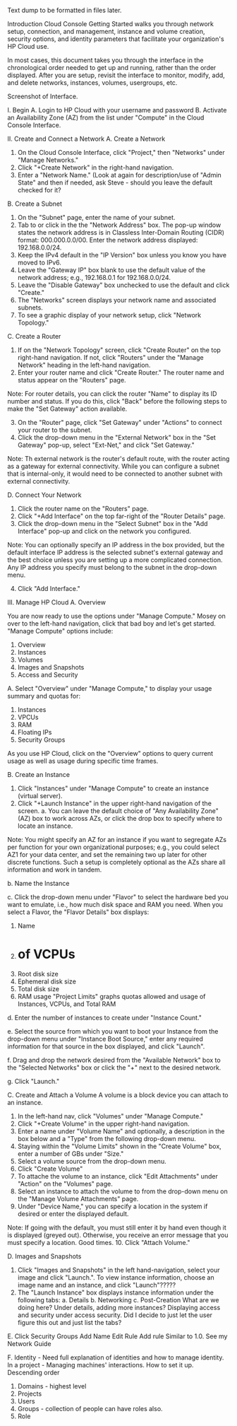 Text dump to be formatted in files later.

Introduction
Cloud Console Getting Started walks you through network setup, connection, and management, instance and volume creation, security options, and identity parameters that facilitate your organization's HP Cloud use.

In most cases, this document takes you through the interface in the chronological order needed to get up and running, rather than the order displayed. After you are setup, revisit the interface to monitor, modify, add, and delete networks, instances, volumes, usergroups, etc.

Screenshot of Interface.

I. Begin
A. Login to HP Cloud with your username and password
B. Activate an Availability Zone (AZ) from the list under "Compute" in the Cloud Console Interface.


II. Create and Connect a Network
A. Create a Network
1. On the Cloud Console Interface, click "Project," then "Networks" under "Manage Networks."
2. Click "+Create Network" in the right-hand navigation.
3. Enter a "Network Name." (Look at again for description/use of "Admin State" and then if needed, ask Steve - should you leave the default checked for it?

B. Create a Subnet
1. On the "Subnet" page, enter the name of your subnet.
2. Tab to or click in the the "Network Address" box. The pop-up window states the network address is in Classless Inter-Domain Routing (CIDR) format:  000.000.0.0/00. Enter the network address displayed: 192.168.0.0/24.
3. Keep the IPv4 default in the "IP Version" box unless you know you have moved to IPv6.
4. Leave the "Gateway IP" box blank to use the default value of the network address; e.g., 192.168.0.1 for 192.168.0.0/24.
5. Leave the "Disable Gateway" box unchecked to use the default and click "Create." 
6. The "Networks" screen displays your network name and associated subnets.
7. To see a graphic display of your network setup, click "Network Topology."

C. Create a Router
1.  If on the "Network Topology" screen, click "Create Router" on the top right-hand navigation. If not, click "Routers" under the "Manage Network" heading in the left-hand navigation.
2.  Enter your router name and click "Create Router." The router name and status appear on the "Routers" page.

Note: For router details, you can click the router "Name" to display its ID number and status. If you do this, click "Back" before the following steps to make the "Set Gateway" action available.

3. On the "Router" page, click "Set Gateway" under "Actions" to connect your router to the subnet.
4. Click the drop-down menu in the "External Network" box in the "Set Gateway" pop-up, select "Ext-Net," and click "Set Gateway."

Note: Th external network is the router's default route, with the router acting as a gateway for external connectivity. While you can configure a subnet that is internal-only, it would need to be connected to another subnet with external connectivity.

D.  Connect Your Network
1. Click the router name on the "Routers" page.
2. Click "+Add Interface" on the top far-right of the "Router Details" page.
3. Click the drop-down menu in the "Select Subnet" box in the "Add Interface" pop-up and click on the network you configured.

Note: You can optionally specify an IP address in the box provided, but the default interface IP address is the selected subnet's external gateway and the best choice unless you are setting up a more complicated connection. Any IP address you specify must belong to the subnet in the drop-down menu.

4. Click "Add Interface."

III. Manage HP Cloud
A. Overview

You are now ready to use the options under "Manage Compute." Mosey on over to the left-hand navigation, click that bad boy and let's get started. "Manage Compute" options include:
1. Overview
2. Instances
3. Volumes
4. Images and Snapshots
5. Access and Security

A. Select "Overview" under "Manage Compute," to display your usage summary and quotas for:
1. Instances
2. VPCUs
3. RAM
4. Floating IPs
5. Security Groups

As you use HP Cloud, click on the "Overview" options to query current usage as well as usage during specific time frames.

B. Create an Instance
1. Click "Instances" under "Manage Compute" to create an instance (virtual server).
2. Click "+Launch Instance" in the upper right-hand navigation of the screen.
a. You can leave the default choice of "Any Availability Zone" (AZ) box to work across AZs, or click the drop box to specify  where to locate an instance.

Note: You might specify an AZ for an instance if you want to segregate AZs per function for your own organizational purposes; e.g., you could select AZ1 for your data center, and set the remaining two up later for other discrete functions. Such a setup is completely optional as the AZs share all information and work in tandem.

b. Name the Instance

c. Click the drop-down menu under "Flavor" to select the hardware bed you want to emulate, i.e., how much disk space and RAM you need. When you select a Flavor, the "Flavor Details" box displays:
1. Name
2. # of VCPUs
3. Root disk size
4. Ephemeral disk size
5. Total disk size
6. RAM usage
"Project Limits" graphs quotas allowed and usage of Instances, VCPUs, and Total RAM

d. Enter the number of instances to create under "Instance Count."

e. Select the source from which you want to boot your Instance from the drop-down menu under "Instance Boot Source," enter any required information for that source in the box displayed, and click "Launch".

f. Drag and drop the network desired from the "Available Network" box to the "Selected Networks" box or click the "+" next to the desired network.

g. Click "Launch."

C. Create and Attach a Volume
A volume is a block device you can attach to an instance.
1. In the left-hand nav, click "Volumes" under "Manage Compute."
2. Click "+Create Volume" in the upper right-hand navigation.
3. Enter a name under "Volume Name" and optionally, a description in the box below and a "Type" from the following drop-down menu.
4. Staying within the "Volume Limits" shown in the "Create Volume" box, enter a number of GBs under "Size."
5. Select a volume source from the drop-down menu.
6. Click "Create Volume"
7. To attache the volume to an instance, click "Edit Attachments" under "Action" on the "Volumes" page.
8. Select an instance to attach the volume to from the drop-down menu on the "Manage Volume Attachments" page.
9. Under "Device Name," you can specify a location in the system if desired or enter the displayed default.

Note: If going with the default, you must still enter it by hand even though it is displayed (greyed out). Otherwise, you receive an error message that you must specify a location. Good times.
10. Click "Attach Volume."

D. Images and Snapshots
1. Click "Images and Snapshots" in the left hand-navigation, select your image and click "Launch.". To view instance information, choose an image name and an instance, and click "Launch"?????
2. The "Launch Instance" box displays instance information under the following tabs:
a. Details
b. Networking
c. Post-Creation
What are we doing here? Under details, adding more instances? Displaying access and security under access security. Did I decide to just let the user figure this out and just list the tabs?

E.  Click Security Groups
Add Name
Edit Rule
Add rule
Similar to 1.0.  See my Network Guide

F. Identity -  Need full explanation of identities and how to manage identity. In a project - Managing machines' interactions. How to set it up.
Descending order
1. Domains - highest level
2. Projects
3. Users
4. Groups - collection of people can have roles also.
5. Role


